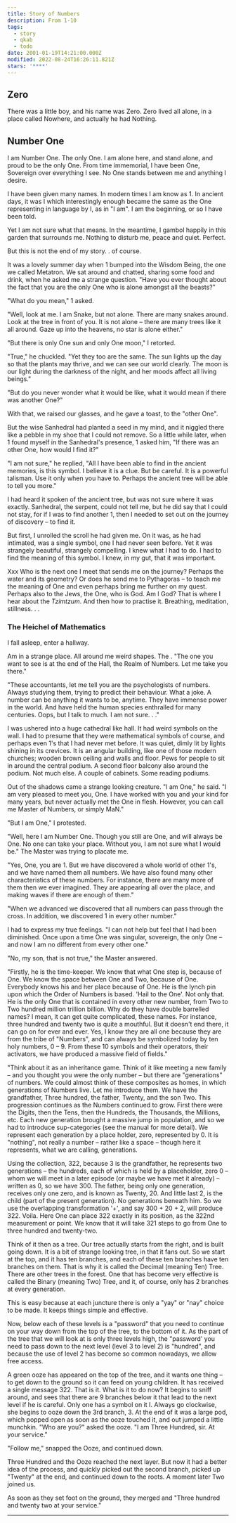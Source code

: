 ```yaml
---
title: Story of Numbers
description: From 1-10
tags:
  - story
  - qkab
  - todo
date: 2001-01-19T14:21:00.000Z
modified: 2022-08-24T16:26:11.821Z
stars: '****'
---
```


## Zero

There was a little boy, and his name was Zero. Zero lived all alone, in a place called Nowhere, and actually he had Nothing.

## Number One

I am Number One. The only One. I am alone here, and stand alone, and proud to be the only One. From time immemorial, I have been One, Sovereign over everything I see. No One stands between me and anything I desire.

I have been given many names. In modern times I am know as 1. In ancient days, it was I which interestingly enough became the same as the One representing in language by I, as in "I am". I am the beginning, or so I have been told.

Yet I am not sure what that means. In the meantime, I gambol happily in this garden that surrounds me. Nothing to disturb me, peace and quiet. Perfect.

But this is not the end of my story. . of course.

It was a lovely summer day when 1 bumped into the Wisdom Being, the one we called Metatron. We sat around and chatted, sharing some food and drink, when he asked me a strange question. "Have you ever thought about the fact that you are the only One who is alone amongst all the beasts?"

"What do you mean," 1 asked.

"Well, look at me. I am Snake, but not alone. There are many snakes around. Look at the tree in front of you. It is not alone – there are many trees like it all around. Gaze up into the heavens, no star is alone either."

"But there is only One sun and only One moon," I retorted.

"True," he chuckled. "Yet they too are the same. The sun lights up the day so that the plants may thrive, and we can see our world clearly. The moon is our light during the darkness of the night, and her moods affect all living beings."

"But do you never wonder what it would be like, what it would mean if there was another One?"

With that, we raised our glasses, and he gave a toast, to the "other One".

But the wise Sanhedral had planted a seed in my mind, and it niggled there like a pebble in my shoe that I could not remove. So a little while later, when 1 found myself in the Sanhedral's presence, 1 asked him, "If there was an other One, how would I find it?"

"I am not sure," he replied, "All I have been able to find in the ancient memories, is this symbol. I believe it is a clue. But be careful. It is a powerful talisman. Use it only when you have to. Perhaps the ancient tree will be able to tell you more."

I had heard it spoken of the ancient tree, but was not sure where it was exactly. Sanhedral, the serpent, could not tell me, but he did say that I could not stay, for if I was to find another 1, then I needed to set out on the journey of discovery – to find it.

But first, I unrolled the scroll he had given me. On it was, as he had intimated, was a single symbol, one I had never seen before. Yet it was strangely beautiful, strangely compelling. I knew what I had to do. I had to find the meaning of this symbol. I knew, in my gut, that it was important.

Xxx Who is the next one I meet that sends me on the journey? Perhaps the water and its geometry? Or does he send me to Pythagoras – to teach me the meaning of One and even perhaps bring me further on my quest. Perhaps also to the Jews, the One, who is God. Am I God? That is where I hear about the _Tzimtzum_. And then how to practise it. Breathing, meditation, stillness. . .

### The Heichel of Mathematics

I fall asleep, enter a hallway.  

Am in a strange place. All around me weird shapes. The . "The one you want to see is at the end of the Hall, the Realm of Numbers. Let me take you there."

"These accountants, let me tell you are the psychologists of numbers. Always studying them, trying to predict their behaviour. What a joke. A number can be anything it wants to be, anytime. They have immense power in the world. And have held the human species enthralled for many centuries. Oops, but I talk to much. I am not sure. . ."

I was ushered into a huge cathedral like hall. It had weird symbols on the wall. I had to presume that they were mathematical symbols of course, and perhaps even 1's that I had never met before. It was quiet, dimly lit by lights shining in its crevices. It is an angular building, like one of those modern churches; wooden brown ceiling and walls and floor. Pews for people to sit in around the central podium. A second floor balcony also around the podium. Not much else. A couple of cabinets. Some reading podiums.

Out of the shadows came a strange looking creature. "I am One," he said. "I am very pleased to meet you, One. I have worked with you and your kind for many years, but never actually met the One in flesh. However, you can call me Master of Numbers,  or simply MaN."

"But I am One," I protested.

"Well, here I am Number One. Though you still are One, and will always be One. No one can take your place. Without you, I am not sure what I would be." The Master was trying to placate me.

"Yes, One, you are 1. But we have discovered a whole world of other 1's, and we have named them all numbers. We have also found many other characteristics of these numbers. For instance, there are many more of them then we ever imagined. They are appearing all over the place, and making waves if there are enough of them."

"When we advanced we discovered that all numbers can pass through the cross. In addition, we discovered 1 in every other number."

I had to express my true feelings. "I can not help but feel that I had been diminished. Once upon a time One was singular, sovereign, the only One – and now I am no different from every other one."

"No, my son, that is not true," the Master answered.

"Firstly, he is the time-keeper. We know that what One step is, because of One. We know the space between One and Two, because of One. Everybody knows his and her place because of One. He is the lynch pin upon which the Order of Numbers is based. 'Hail to the One'. Not only that. He is the only One that is contained in every other new number, from Two to Two hundred million trillion billion.
Why do they have double barrelled names? I mean, it can get quite complicated, these names. For instance, three hundred and twenty two is quite a mouthful. But it doesn't end there, it can go on for ever and ever. Yes, I know they are all one because they are from the tribe of "Numbers", and can always be symbolized today by ten holy numbers, 0 – 9. From these 10 symbols and their operators, their activators, we have produced a massive field of fields."

"Think about it as an inheritance game. Think of it like meeting a new family – and you thought you were the only number – but there are "generations" of numbers. We could almost think of these composites as homes, in which generations of Numbers live. Let me introduce them. We have the grandfather, Three hundred, the father, Twenty, and the son Two. This progression continues as the Numbers continued to grow. First there were the Digits, then the Tens, then the Hundreds, the Thousands, the Millions, etc. Each new generation brought a massive jump in population, and so we had to introduce sup-categories (see the manual for more detail). We represent each generation by a place holder, zero, represented by 0. It is "nothing", not really a number – rather like a space – though here it represents, what we are calling, generations.

Using the collection, 322, because 3 is the grandfather, he represents two generations – the hundreds, each of which is held by a placeholder, zero 0 – whom we will meet in a later episode (or maybe we have met it already) – written as 0, so we have 300. The father, being only one generation, receives only one zero, and is known as Twenty, 20. And little last 2, is the child (part of the present generation). No generations beneath him. So we use the overlapping transformation '+', and say 300 + 20 + 2, will produce 322. Voila. Here One can place 322 exactly in its position, as the 322nd measurement or point. We know that it will take 321 steps to go from One to three hundred and twenty-two.

Think of it then as a tree. Our tree actually starts from the right, and is built going down. It is a bit of strange looking tree, in that it fans out. So we start at the top, and it has ten branches, and each of these ten branches have ten branches on them. That is why it is called the Decimal (meaning Ten) Tree. There are other trees in the forest. One that has become very effective is called the Binary (meaning Two) Tree, and it, of course, only has 2 branches at every generation.

This is easy because at each juncture there is only a "yay" or "nay" choice to be made. It keeps things simple and effective.

Now, below each of these levels is a "password" that you need to continue on your way down from the top of the tree, to the bottom of it. As the part of the tree that we will look at is only three levels high, the "password' you need to pass down to the next level (level 3 to level 2) is "hundred", and because the use of level 2 has become so common nowadays, we allow free access.

A green ooze has appeared on the top of the tree, and it wants one thing – to get down to the ground so it can feed on young children. It has received a single message 322. That is it. What is it to do now? It begins to sniff around, and sees that there are 9 branches below it that lead to the next level if he is careful. Only one has a symbol on it I. Always go clockwise, she begins to ooze down the 3rd branch, 3. At the end of it was a large pod, which popped open as soon as the ooze touched it, and out jumped a little munchkin. "Who are you?" asked the ooze. "I am Three Hundred, sir. At your service."

"Follow me," snapped the Ooze, and continued down.

Three Hundred and the Ooze reached the next layer. But now it had a better idea of the process, and quickly picked out the second branch, picked up "Twenty" at the end, and continued down to the roots. A moment later Two joined us.

As soon as they set foot on the ground, they merged and "Three hundred and twenty two at your service."

---
